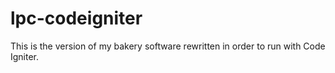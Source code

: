 # lpc-codeigniter
This is the version of my bakery software rewritten in order to run with Code Igniter.
